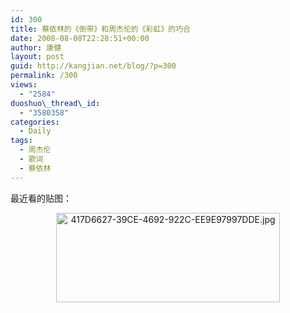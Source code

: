 ```yaml
---
id: 300
title: 蔡依林的《倒带》和周杰伦的《彩虹》的巧合
date: 2008-08-08T22:28:51+00:00
author: 康健
layout: post
guid: http://kangjian.net/blog/?p=300
permalink: /300
views:
  - "2584"
duoshuo\_thread\_id:
  - "3580358"
categories:
  - Daily
tags:
  - 周杰伦
  - 歌词
  - 蔡依林
---
```

最近看的贴图：

<div style="text-align:center;">
  <img src="http://kangjian.net/images/2009/12/417D6627-39CE-4692-922C-EE9E97997DDE.jpg" alt="417D6627-39CE-4692-922C-EE9E97997DDE.jpg" border="0" width="358" height="143" />
</div>